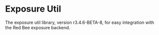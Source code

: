 # Exposure Util

The exposure util library, version r3.4.6-BETA-8, for easy integration with the Red Bee exposure backend.